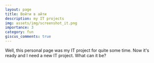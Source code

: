 ```yaml
---
layout: page
title: Войти в айти   
description: my IT projects 
img: assets/img/screenshot_it.png
importance: 3
category: fun
giscus_comments: true
---
```


Well, this personal page was my IT project for quite some time. Now it's ready and I need a new IT project. What can it be? 